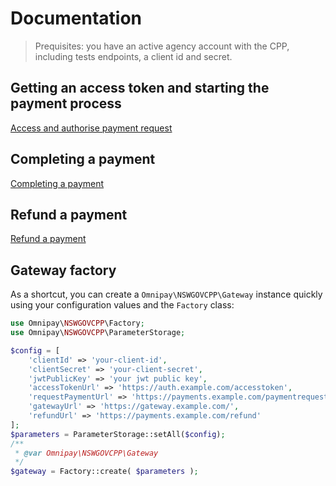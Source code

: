 # Documentation

> Prequisites: you have an active agency account with the CPP, including tests endpoints, a client id and secret.

## Getting an access token and starting the payment process

[Access and authorise payment request](./002_access_and_authorise_payment_request.md)

## Completing a payment

[Completing a payment](./003_payment_completion.md)

## Refund a payment

[Refund a payment](./004_refund_payment.md)


## Gateway factory

As a shortcut, you can create a `Omnipay\NSWGOVCPP\Gateway` instance quickly using your configuration values and the `Factory` class:

```php
use Omnipay\NSWGOVCPP\Factory;
use Omnipay\NSWGOVCPP\ParameterStorage;

$config = [
    'clientId' => 'your-client-id',
    'clientSecret' => 'your-client-secret',
    'jwtPublicKey' => 'your jwt public key',
    'accessTokenUrl' => 'https://auth.example.com/accesstoken',
    'requestPaymentUrl' => 'https://payments.example.com/paymentrequest',
    'gatewayUrl' => 'https://gateway.example.com/',
    'refundUrl' => 'https://payments.example.com/refund'
];
$parameters = ParameterStorage::setAll($config);
/**
 * @var Omnipay\NSWGOVCPP\Gateway
 */
$gateway = Factory::create( $parameters );
```
